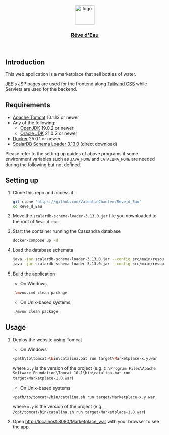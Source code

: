 <p align="center">
  <a href="https://github.com/ValentinChanter/Reve_d_Eau">
    <img  src="https://i.imgur.com/ut5JvtJ.png" height="62" alt="logo">
    <h3 align="center">Rêve d'Eau</h3>
  </a>
</p>

<br/>

## Introduction

This web application is a marketplace that sell bottles of water.

[JEE](https://jakarta.ee/)'s JSP pages are used for the frontend along [Tailwind CSS](https://tailwindcss.com/) while Servlets are used for the backend.


## Requirements

- [Apache Tomcat](https://tomcat.apache.org/) 10.1.13 or newer
- Any of the following:
    - [OpenJDK](https://openjdk.org/) 19.0.2 or newer  
    - [Oracle JDK](https://www.oracle.com/java/technologies/downloads/) 21.0.2 or newer
- [Docker](https://www.docker.com/) 25.0.1 or newer
- [ScalarDB Schema Loader 3.13.0](https://github.com/scalar-labs/scalardb/releases/download/v3.13.0/scalardb-schema-loader-3.13.0.jar) (direct download)

Please refer to the setting up guides of above programs if some environment variables such as `JAVA_HOME` and `CATALINA_HOME` are needed during the following but not defined.

## Setting up

1. Clone this repo and access it
	```bash
	git clone 'https://github.com/ValentinChanter/Reve_d_Eau'
	cd Reve_d_Eau
	```

2. Move the `scalardb-schema-loader-3.13.0.jar` file you downloaded to the root of `Reve_d_eau`

3. Start the container running the Cassandra database
	```bash
	docker-compose up -d
	```

4. Load the database schemata
   	```bash
	java -jar scalardb-schema-loader-3.13.0.jar --config src/main/resources/META-INF/users.properties --schema-file users.json --coordinator
	java -jar scalardb-schema-loader-3.13.0.jar --config src/main/resources/META-INF/articles.properties --schema-file articles.json --coordinator
	```

5. Build the application
   - On Windows
   ```bash
   .\mvnw.cmd clean package
   ```

   - On Unix-based systems
   ```bash
   ./mvnw clean package
   ```
   
## Usage

1. Deploy the website using Tomcat
   - On Windows
	```bash
	<path\to\tomcat>\bin\catalina.bat run target\Marketplace-x.y.war
	```
	where `x.y` is the version of the project (e.g. `C:\Program Files\Apache Software Foundation\Tomcat 10.1\bin\catalina.bat run target\Marketplace-1.0.war`)

	- On Unix-based systems
	```bash
	<path/to/tomcat>/bin/catalina.sh run target/Marketplace-x.y.war
	```
	where `x.y` is the version of the project (e.g. `/opt/tomcat/bin/catalina.sh run target/Marketplace-1.0.war`)

2. Open [http://localhost:8080/Marketplace_war](http://localhost:8080/Marketplace_war) with your browser to see the app.
